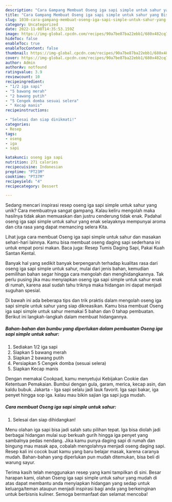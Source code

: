 ```yaml
---
description: "Cara Gampang Membuat Oseng iga sapi simple untuk sahur yang Bisa Manjain Lidah"
title: "Cara Gampang Membuat Oseng iga sapi simple untuk sahur yang Bisa Manjain Lidah"
slug: 1030-cara-gampang-membuat-oseng-iga-sapi-simple-untuk-sahur-yang-bisa-manjain-lidah
category: Uncategorized
date: 2022-11-08T14:35:53.159Z
image: https://img-global.cpcdn.com/recipes/90a7be87ba22ebb1/680x482cq70/oseng-iga-sapi-simple-untuk-sahur-foto-resep-utama.jpg
hideToc: false
enableToc: true
enableTocContent: false
thumbnail: https://img-global.cpcdn.com/recipes/90a7be87ba22ebb1/680x482cq70/oseng-iga-sapi-simple-untuk-sahur-foto-resep-utama.jpg
cover: https://img-global.cpcdn.com/recipes/90a7be87ba22ebb1/680x482cq70/oseng-iga-sapi-simple-untuk-sahur-foto-resep-utama.jpg
author: Admin
authorAv: notfound
ratingvalue: 3.9
reviewcount: 10
recipeingredient:
- "1/2 iga sapi"
- "5 bawang merah"
- "2 bawang putih"
- "5 Cengek domba sesuai selera"
- " Kecap manis"
recipeinstructions:

- "Selesai dan siap dinikmati!"
categories:
- Resep
tags:
- oseng
- iga
- sapi

katakunci: oseng iga sapi 
nutrition: 271 calories
recipecuisine: Indonesian
preptime: "PT23M"
cooktime: "PT37M"
recipeyield: "4"
recipecategory: Dessert

---
```





Sedang mencari inspirasi resep oseng iga sapi simple untuk sahur yang unik? Cara membuatnya sangat gampang. Kalau keliru mengolah maka hasilnya tidak akan memuaskan dan justru cenderung tidak enak. Padahal oseng iga sapi simple untuk sahur yang enak selayaknya mempunyai aroma dan cita rasa yang dapat memancing selera Kita.





Lihat juga cara membuat Oseng iga sapi simple untuk sahur dan masakan sehari-hari lainnya. Kamu bisa membuat oseng daging sapi sederhana ini untuk empat porsi makan. Baca juga: Resep Tumis Daging Sapi, Pakai Kuah Santan Kental.

Banyak hal yang sedikit banyak berpengaruh terhadap kualitas rasa dari oseng iga sapi simple untuk sahur, mulai dari jenis bahan, kemudian pemilihan bahan segar hingga cara mengolah dan menghidangkannya. Tak perlu pusing jika mau menyiapkan oseng iga sapi simple untuk sahur enak di rumah, karena asal sudah tahu triknya maka hidangan ini dapat menjadi suguhan spesial.






Di bawah ini ada beberapa tips dan trik praktis dalam mengolah oseng iga sapi simple untuk sahur yang siap dikreasikan. Kamu bisa membuat Oseng iga sapi simple untuk sahur memakai 5 bahan dan 0 tahap pembuatan. Berikut ini langkah-langkah dalam membuat hidangannya.

<!--inarticleads1-->

##### Bahan-bahan dan bumbu yang diperlukan dalam pembuatan Oseng iga sapi simple untuk sahur:

1. Sediakan 1/2 iga sapi
1. Siapkan 5 bawang merah
1. Siapkan 2 bawang putih
1. Persiapkan 5 Cengek domba (sesuai selera)
1. Siapkan  Kecap manis


Dengan memakai Cookpad, kamu menyetujui Kebijakan Cookie dan Ketentuan Pemakaian. Bumbui dengan gula, garam, merica, kecap asin, dan kaldu bubuk. Jakarta - Iga sapi selalu jadi lauk favorit. Iga sapi bakar, iga penyet hingga sop iga. kalau mau bikin sajian iga sapi juga mudah. 

<!--inarticleads2-->

##### Cara membuat Oseng iga sapi simple untuk sahur:


1. Selesai dan siap dihidangkan!

Menu olahan iga sapi bisa jadi salah satu pilihan tepat. Iga bisa diolah jadi berbagai hidangan mulai sup berkuah gurih hingga iga penyet yang sambalnya pedas nendang. Jika kamu punya daging sapi di rumah dan bingung mau masak apa, cobalah mengolahnya menjadi oseng daging sapi. Resep kali ini cocok buat kamu yang baru belajar masak, karena caranya mudah. Bahan-bahan yang diperlukan pun mudah ditemukan, bisa beli di warung sayur. 

Terima kasih telah menggunakan resep yang kami tampilkan di sini. Besar harapan kami, olahan Oseng iga sapi simple untuk sahur yang mudah di atas dapat membantu anda menyiapkan hidangan yang sedap untuk keluarga/teman ataupun menjadi inspirasi bagi anda yang berkeinginan untuk berbisnis kuliner. Semoga bermanfaat dan selamat mencoba!
